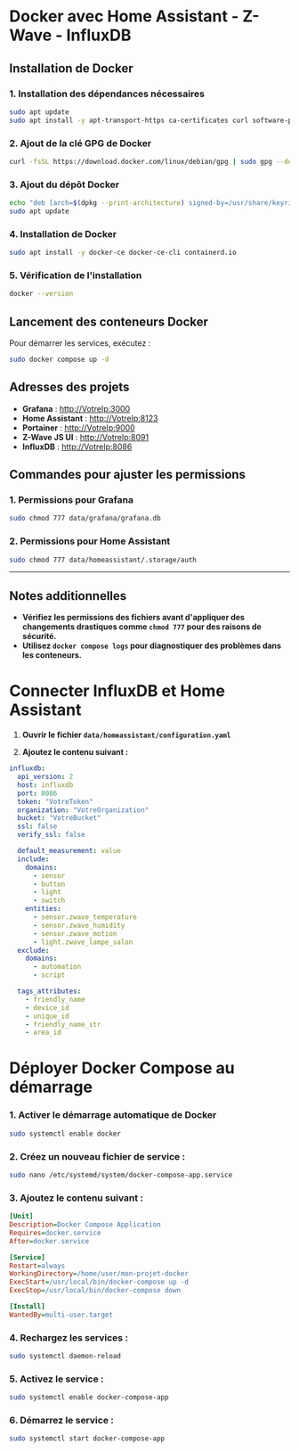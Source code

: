# Docker avec Home Assistant - Z-Wave - InfluxDB

## Installation de Docker

### 1. Installation des dépendances nécessaires

```bash
sudo apt update
sudo apt install -y apt-transport-https ca-certificates curl software-properties-common
```

### 2. Ajout de la clé GPG de Docker

```bash
curl -fsSL https://download.docker.com/linux/debian/gpg | sudo gpg --dearmor -o /usr/share/keyrings/docker-archive-keyring.gpg
```

### 3. Ajout du dépôt Docker

```bash
echo "deb [arch=$(dpkg --print-architecture) signed-by=/usr/share/keyrings/docker-archive-keyring.gpg] https://download.docker.com/linux/debian $(lsb_release -cs) stable" | sudo tee /etc/apt/sources.list.d/docker.list > /dev/null
sudo apt update
```

### 4. Installation de Docker

```bash
sudo apt install -y docker-ce docker-ce-cli containerd.io
```

### 5. Vérification de l'installation

```bash
docker --version
```

## Lancement des conteneurs Docker

Pour démarrer les services, exécutez :

```bash
sudo docker compose up -d
```

## Adresses des projets

- **Grafana** : [http://VotreIp:3000](http://VotreIp:3000)
- **Home Assistant** : [http://VotreIp:8123](http://VotreIp:8123)
- **Portainer** : [http://VotreIp:9000](http://VotreIp:9000)
- **Z-Wave JS UI** : [http://VotreIp:8091](http://VotreIp:8091)
- **InfluxDB** : [http://VotreIp:8086](http://VotreIp:8086)

## Commandes pour ajuster les permissions

### 1. Permissions pour Grafana

```bash
sudo chmod 777 data/grafana/grafana.db
```

### 2. Permissions pour Home Assistant

```bash
sudo chmod 777 data/homeassistant/.storage/auth
```

---

## Notes additionnelles

- **Vérifiez les permissions des fichiers avant d'appliquer des changements drastiques comme `chmod 777` pour des raisons de sécurité.**
- **Utilisez `docker compose logs` pour diagnostiquer des problèmes dans les conteneurs.**

# Connecter InfluxDB et Home Assistant

1. **Ouvrir le fichier `data/homeassistant/configuration.yaml`**

2. **Ajoutez le contenu suivant :**

```yaml
influxdb:
  api_version: 2
  host: influxdb
  port: 8086
  token: "VotreToken"
  organization: "VotreOrganization"
  bucket: "VotreBucket"
  ssl: false
  verify_ssl: false

  default_measurement: value
  include:
    domains:
      - sensor
      - button
      - light
      - switch
    entities:
      - sensor.zwave_temperature
      - sensor.zwave_humidity
      - sensor.zwave_motion
      - light.zwave_lampe_salon
  exclude:
    domains:
      - automation
      - script

  tags_attributes:
    - friendly_name
    - device_id
    - unique_id
    - friendly_name_str
    - area_id
```

# Déployer Docker Compose au démarrage

### 1. Activer le démarrage automatique de Docker

```bash
sudo systemctl enable docker
```

### 2. Créez un nouveau fichier de service :

```bash
sudo nano /etc/systemd/system/docker-compose-app.service
```

### 3. Ajoutez le contenu suivant :

```ini
[Unit]
Description=Docker Compose Application
Requires=docker.service
After=docker.service

[Service]
Restart=always
WorkingDirectory=/home/user/mon-projet-docker
ExecStart=/usr/local/bin/docker-compose up -d
ExecStop=/usr/local/bin/docker-compose down

[Install]
WantedBy=multi-user.target
```

### 4. Rechargez les services :

```bash
sudo systemctl daemon-reload
```

### 5. Activez le service :

```bash
sudo systemctl enable docker-compose-app
```

### 6. Démarrez le service :

```bash
sudo systemctl start docker-compose-app
```

